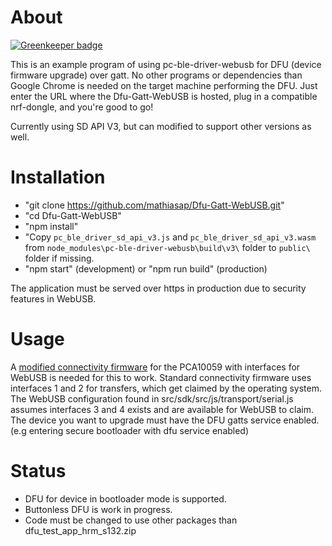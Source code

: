 # About

[![Greenkeeper badge](https://badges.greenkeeper.io/NordicPlayground/Dfu-Gatt-WebUSB.svg)](https://greenkeeper.io/)

This is an example program of using pc-ble-driver-webusb for DFU (device firmware upgrade) over gatt. 
No other programs or dependencies than Google Chrome is needed on the target machine performing the DFU. Just enter the URL where the Dfu-Gatt-WebUSB is hosted, plug in a compatible nrf-dongle, and you're good to go!

Currently using SD API V3, but can modified to support other versions as well.

# Installation
* "git clone https://github.com/mathiasap/Dfu-Gatt-WebUSB.git"
* "cd Dfu-Gatt-WebUSB"
* "npm install"
* "Copy ```pc_ble_driver_sd_api_v3.js``` and  ```pc_ble_driver_sd_api_v3.wasm``` from ```node_modules\pc-ble-driver-webusb\build\v3\``` folder to ```public\``` folder if missing. 
* "npm start" (development) or "npm run build" (production)

The application must be served over https in production due to security features in WebUSB.

# Usage
A [modified connectivity firmware](https://github.com/mathiasap/pc-ble-driver-webusb/tree/experimental_firmware/experimental_connectivity_firmware) for the PCA10059 with interfaces for WebUSB is needed for this to work. Standard connectivity firmware uses interfaces 1 and 2 for transfers, which get claimed by the operating system. The WebUSB configuration found in src/sdk/src/js/transport/serial.js assumes interfaces 3 and 4 exists and are available for WebUSB to claim.
The device you want to upgrade must have the DFU gatts service enabled. (e.g entering secure bootloader with dfu service enabled)

# Status
* DFU for device in bootloader mode is supported. 
* Buttonless DFU is work in progress. 
* Code must be changed to use other packages than dfu_test_app_hrm_s132.zip
